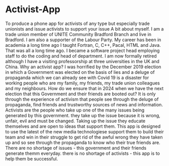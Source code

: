 # Activist-App
To  produce a phone app for activists of any type but especially trade unionists and issue activists to support your issue
A bit about myself. I am a trade union member of UNITE Community Bradford Branch and live in Bradford. I am also a supporter of the Labour Party. My career has been in academia a long time ago I taught Fortran, C, C++, Pacal, HTML and Java. That was all a long time ago. I became a software project head employing staff to do the coding and head of department. I am now formally retired although I have a visiting professorship at three universities in the UK and China. 
Why an activist app?
I was horrified by the December 2019 election in which a Government was elected on the basis of lies and a deluge of propaganda which we can already see with Covid 19 is a disaster for working people who are my family, my friends, my trade union colleagues and my neighbours.
How do we ensure that in 2024 when we have the next election that this Government and their friends are booted out? 
It is only through the experience of activism that people see through the deluge of propaganda, find friends and trustworthy sources of news and information. Activists are the people who take up one of the many issues being generated by this government. they take up the issue because it is wrong, unfair, evil and must be changed. Taking up the issue they educate themselves and are open to ideas that support them. 
This app is designed to use the latest of the new media technologiese support them to build their team and win in their struggle to get rid of the awful wrong they have taken up and so see through the propaganda to know who their true friends are.
There are no shortage of issues - this government and their friends generate themm everyday. 
there is no shortage of activists - this app is to help them be successful. 
